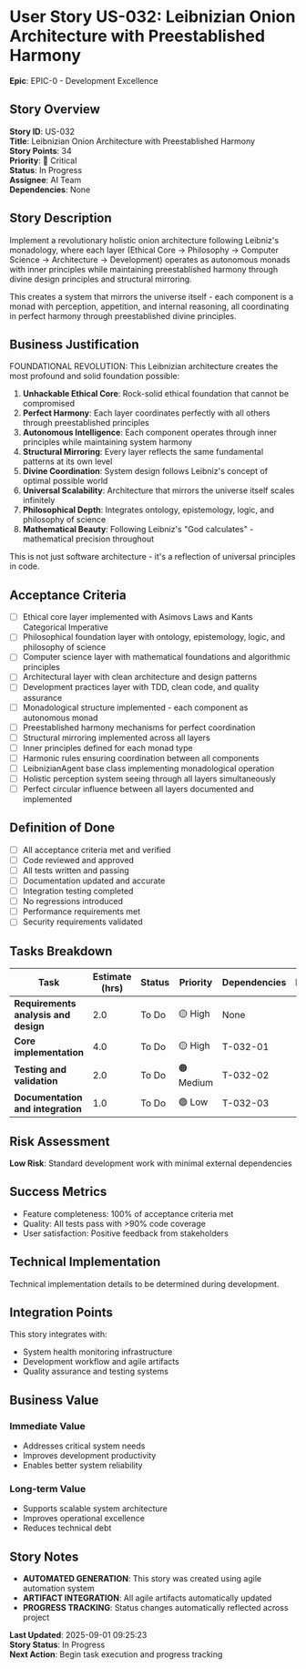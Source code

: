 # User Story US-032: Leibnizian Onion Architecture with Preestablished Harmony

**Epic**: EPIC-0 - Development Excellence


## Story Overview
**Story ID**: US-032  
**Title**: Leibnizian Onion Architecture with Preestablished Harmony  
**Story Points**: 34  
**Priority**: 🔴 Critical  
**Status**: In Progress  
**Assignee**: AI Team  
**Dependencies**: None  

## Story Description

Implement a revolutionary holistic onion architecture following Leibniz's monadology, where each layer (Ethical Core → Philosophy → Computer Science → Architecture → Development) operates as autonomous monads with inner principles while maintaining preestablished harmony through divine design principles and structural mirroring.

This creates a system that mirrors the universe itself - each component is a monad with perception, appetition, and internal reasoning, all coordinating in perfect harmony through preestablished divine principles.


## Business Justification

FOUNDATIONAL REVOLUTION: This Leibnizian architecture creates the most profound and solid foundation possible:

1. **Unhackable Ethical Core**: Rock-solid ethical foundation that cannot be compromised
2. **Perfect Harmony**: Each layer coordinates perfectly with all others through preestablished principles
3. **Autonomous Intelligence**: Each component operates through inner principles while maintaining system harmony
4. **Structural Mirroring**: Every layer reflects the same fundamental patterns at its own level
5. **Divine Coordination**: System design follows Leibniz's concept of optimal possible world
6. **Universal Scalability**: Architecture that mirrors the universe itself scales infinitely
7. **Philosophical Depth**: Integrates ontology, epistemology, logic, and philosophy of science
8. **Mathematical Beauty**: Following Leibniz's "God calculates" - mathematical precision throughout

This is not just software architecture - it's a reflection of universal principles in code.


## Acceptance Criteria
- [ ] Ethical core layer implemented with Asimovs Laws and Kants Categorical Imperative
- [ ] Philosophical foundation layer with ontology, epistemology, logic, and philosophy of science
- [ ] Computer science layer with mathematical foundations and algorithmic principles
- [ ] Architectural layer with clean architecture and design patterns
- [ ] Development practices layer with TDD, clean code, and quality assurance
- [ ] Monadological structure implemented - each component as autonomous monad
- [ ] Preestablished harmony mechanisms for perfect coordination
- [ ] Structural mirroring implemented across all layers
- [ ] Inner principles defined for each monad type
- [ ] Harmonic rules ensuring coordination between all components
- [ ] LeibnizianAgent base class implementing monadological operation
- [ ] Holistic perception system seeing through all layers simultaneously
- [ ] Perfect circular influence between all layers documented and implemented

## Definition of Done
- [ ] All acceptance criteria met and verified
- [ ] Code reviewed and approved
- [ ] All tests written and passing
- [ ] Documentation updated and accurate
- [ ] Integration testing completed
- [ ] No regressions introduced
- [ ] Performance requirements met
- [ ] Security requirements validated

## Tasks Breakdown
| Task | Estimate (hrs) | Status | Priority | Dependencies | Notes |
|------|----------------|--------|----------|--------------|-------|
| **Requirements analysis and design** | 2.0 | To Do | 🟡 High | None |  |
| **Core implementation** | 4.0 | To Do | 🟡 High | T-032-01 |  |
| **Testing and validation** | 2.0 | To Do | 🟠 Medium | T-032-02 |  |
| **Documentation and integration** | 1.0 | To Do | 🟢 Low | T-032-03 |  |

## Risk Assessment
**Low Risk**: Standard development work with minimal external dependencies

## Success Metrics
- Feature completeness: 100% of acceptance criteria met
- Quality: All tests pass with >90% code coverage
- User satisfaction: Positive feedback from stakeholders

## Technical Implementation
Technical implementation details to be determined during development.

## Integration Points
This story integrates with:
- System health monitoring infrastructure
- Development workflow and agile artifacts
- Quality assurance and testing systems

## Business Value
### **Immediate Value**
- Addresses critical system needs
- Improves development productivity  
- Enables better system reliability

### **Long-term Value**
- Supports scalable system architecture
- Improves operational excellence
- Reduces technical debt

## Story Notes
- **AUTOMATED GENERATION**: This story was created using agile automation system
- **ARTIFACT INTEGRATION**: All agile artifacts automatically updated
- **PROGRESS TRACKING**: Status changes automatically reflected across project

**Last Updated**: 2025-09-01 09:25:23  
**Story Status**: In Progress  
**Next Action**: Begin task execution and progress tracking

